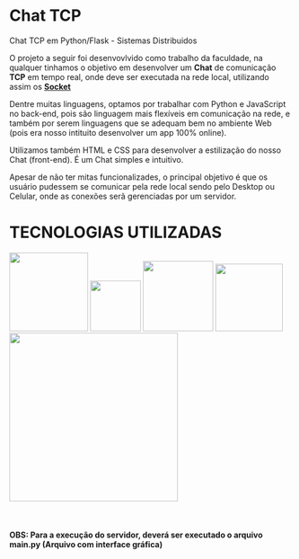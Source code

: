 # Chat TCP
Chat TCP em Python/Flask - Sistemas Distribuidos

O projeto a seguir foi desenvovlvido como trabalho da faculdade, na qualquer tinhamos o objetivo em desenvolver um <b>Chat</b> de comunicação <b>TCP</b> em tempo real, 
onde deve ser executada na rede local, utilizando assim os <b><u>Socket</u></b>

Dentre muitas linguagens, optamos por trabalhar com Python e JavaScript no back-end, pois são linguagem mais flexíveis em comunicação na rede, e também por serem
linguagens que se adequam bem no ambiente Web (pois era nosso intituito desenvolver um app 100% online).

Utilizamos também HTML e CSS para desenvolver a estilização do nosso Chat (front-end). É um Chat simples e intuitivo. 

Apesar de não ter mitas funcionalizades, o principal objetivo é que os usuário pudessem se comunicar pela rede local sendo pelo Desktop ou Celular, onde as conexões serã gerenciadas por um servidor.

# <b>TECNOLOGIAS UTILIZADAS</b>

<img src="https://raw.githubusercontent.com/imrooteodoro/chatTCPJava/main/DONT'%20OPEN/vsc.jpg" alt="" width="140px">  <img src="https://raw.githubusercontent.com/imrooteodoro/chatTCPJava/main/DONT'%20OPEN/css.png" alt="" width="90px">  <img src="https://raw.githubusercontent.com/imrooteodoro/chatTCPJava/main/DONT'%20OPEN/html.png" alt="" width="125px"> <img src="https://raw.githubusercontent.com/imrooteodoro/chatTCPJava/main/DONT'%20OPEN/javascript.png" alt="" width="120px"> <img src="https://raw.githubusercontent.com/imrooteodoro/chatTCPJava/main/DONT'%20OPEN/python%20e%20flask.jpg" alt="" width="300px">
<br><br><br><br>
<b>OBS: Para a execução do servidor, deverá ser executado o arquivo main.py (Arquivo com interface gráfica)</b>
